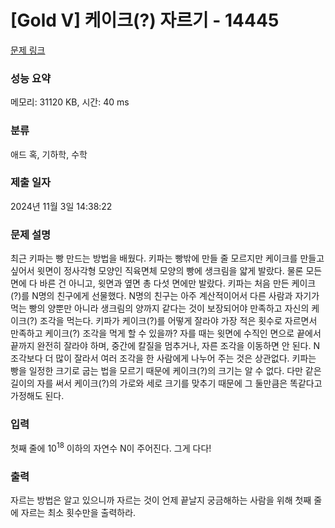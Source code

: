 # [Gold V] 케이크(?) 자르기 - 14445 

[문제 링크](https://www.acmicpc.net/problem/14445) 

### 성능 요약

메모리: 31120 KB, 시간: 40 ms

### 분류

애드 혹, 기하학, 수학

### 제출 일자

2024년 11월 3일 14:38:22

### 문제 설명

<p>최근 키파는 빵 만드는 방법을 배웠다. 키파는 빵밖에 만들 줄 모르지만 케이크를 만들고 싶어서 윗면이 정사각형 모양인 직육면체 모양의 빵에 생크림을 얇게 발랐다. 물론 모든 면에 다 바른 건 아니고, 윗면과 옆면 총 다섯 면에만 발랐다. 키파는 처음 만든 케이크(?)를 N명의 친구에게 선물했다. N명의 친구는 아주 계산적이어서 다른 사람과 자기가 먹는 빵의 양뿐만 아니라 생크림의 양까지 같다는 것이 보장되어야 만족하고 자신의 케이크(?) 조각을 먹는다. 키파가 케이크(?)를 어떻게 잘라야 가장 적은 횟수로 자르면서 만족하고 케이크(?) 조각을 먹게 할 수 있을까? 자를 때는 윗면에 수직인 면으로 끝에서 끝까지 완전히 잘라야 하며, 중간에 칼질을 멈추거나, 자른 조각을 이동하면 안 된다. N조각보다 더 많이 잘라서 여러 조각을 한 사람에게 나누어 주는 것은 상관없다. 키파는 빵을 일정한 크기로 굽는 법을 모르기 때문에 케이크(?)의 크기는 알 수 없다. 다만 같은 길이의 자를 써서 케이크(?)의 가로와 세로 크기를 맞추기 때문에 그 둘만큼은 똑같다고 가정해도 된다.</p>

### 입력 

 <p>첫째 줄에 10<sup>18</sup> 이하의 자연수 N이 주어진다. 그게 다다!</p>

### 출력 

 <p>자르는 방법은 알고 있으니까 자르는 것이 언제 끝날지 궁금해하는 사람을 위해 첫째 줄에 자르는 최소 횟수만을 출력하라.</p>

